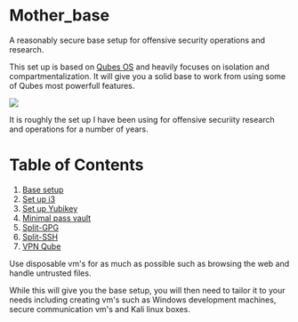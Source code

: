 # Mother_base
A reasonably secure base setup for offensive security operations and research.

This set up is based on [Qubes OS](https://www.qubes-os.org/intro/) and heavily focuses on isolation and
compartmentalization. It will give you a solid base to work from using some of Qubes most 
powerfull features. 

![](https://www.qubes-os.org/attachment/site/qubes-trust-level-architecture.png)

It is roughly the set up I have been using for offensive securiity research and 
operations for a number of years.

# Table of Contents
1. [Base setup](install_base.md)
2. [Set up i3](i3_setup.md)
3. [Set up Yubikey](yubikey_setup.md)
4. [Minimal pass vault](minimal_pass_vault.md)
5. [Split-GPG](split_gpg.md)
6. [Split-SSH](split_ssh.md)
7. [VPN Qube](vpn_qube_mullvad.md)


Use disposable vm's for as much as possible such as browsing the web and handle untrusted
files.

While this will give you the base setup, you will then need to tailor it to your needs including creating vm's
such as Windows development machines, secure communication vm's 
and Kali linux boxes.
